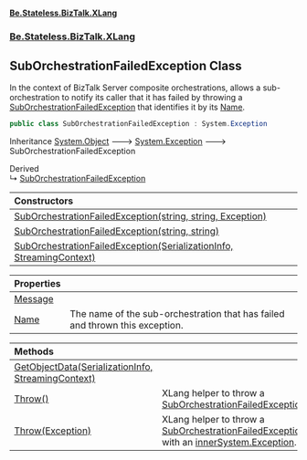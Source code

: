 #### [Be.Stateless.BizTalk.XLang](README.md 'README')
### [Be.Stateless.BizTalk.XLang](Be.Stateless.BizTalk.XLang.md 'Be.Stateless.BizTalk.XLang')

## SubOrchestrationFailedException Class

In the context of BizTalk Server composite orchestrations, allows a sub-orchestration to notify its caller that it has
failed by throwing a [SubOrchestrationFailedException](SubOrchestrationFailedException.md 'Be.Stateless.BizTalk.XLang.SubOrchestrationFailedException') that identifies it by its [Name](SubOrchestrationFailedException.Name.md 'Be.Stateless.BizTalk.XLang.SubOrchestrationFailedException.Name').

```csharp
public class SubOrchestrationFailedException : System.Exception
```

Inheritance [System.Object](https://docs.microsoft.com/en-us/dotnet/api/System.Object 'System.Object') &#129106; [System.Exception](https://docs.microsoft.com/en-us/dotnet/api/System.Exception 'System.Exception') &#129106; SubOrchestrationFailedException

Derived  
&#8627; [SubOrchestrationFailedException](SubOrchestrationFailedException.md 'BizTalk.Factory.XLang.SubOrchestrationFailedException')

| Constructors | |
| :--- | :--- |
| [SubOrchestrationFailedException(string, string, Exception)](SubOrchestrationFailedException.SubOrchestrationFailedException(string,string,Exception).md 'Be.Stateless.BizTalk.XLang.SubOrchestrationFailedException.SubOrchestrationFailedException(string, string, System.Exception)') | |
| [SubOrchestrationFailedException(string, string)](SubOrchestrationFailedException.SubOrchestrationFailedException(string,string).md 'Be.Stateless.BizTalk.XLang.SubOrchestrationFailedException.SubOrchestrationFailedException(string, string)') | |
| [SubOrchestrationFailedException(SerializationInfo, StreamingContext)](SubOrchestrationFailedException.SubOrchestrationFailedException(SerializationInfo,StreamingContext).md 'Be.Stateless.BizTalk.XLang.SubOrchestrationFailedException.SubOrchestrationFailedException(System.Runtime.Serialization.SerializationInfo, System.Runtime.Serialization.StreamingContext)') | |

| Properties | |
| :--- | :--- |
| [Message](SubOrchestrationFailedException.Message.md 'Be.Stateless.BizTalk.XLang.SubOrchestrationFailedException.Message') | |
| [Name](SubOrchestrationFailedException.Name.md 'Be.Stateless.BizTalk.XLang.SubOrchestrationFailedException.Name') | The name of the sub-orchestration that has failed and thrown this exception. |

| Methods | |
| :--- | :--- |
| [GetObjectData(SerializationInfo, StreamingContext)](SubOrchestrationFailedException.GetObjectData(SerializationInfo,StreamingContext).md 'Be.Stateless.BizTalk.XLang.SubOrchestrationFailedException.GetObjectData(System.Runtime.Serialization.SerializationInfo, System.Runtime.Serialization.StreamingContext)') | |
| [Throw()](SubOrchestrationFailedException.Throw().md 'Be.Stateless.BizTalk.XLang.SubOrchestrationFailedException.Throw()') | XLang helper to throw a [SubOrchestrationFailedException](SubOrchestrationFailedException.md 'Be.Stateless.BizTalk.XLang.SubOrchestrationFailedException'). |
| [Throw(Exception)](SubOrchestrationFailedException.Throw(Exception).md 'Be.Stateless.BizTalk.XLang.SubOrchestrationFailedException.Throw(System.Exception)') | XLang helper to throw a [SubOrchestrationFailedException](SubOrchestrationFailedException.md 'Be.Stateless.BizTalk.XLang.SubOrchestrationFailedException') with an [inner](SubOrchestrationFailedException.Throw(Exception).md#Be.Stateless.BizTalk.XLang.SubOrchestrationFailedException.Throw(System.Exception).inner 'Be.Stateless.BizTalk.XLang.SubOrchestrationFailedException.Throw(System.Exception).inner')[System.Exception](https://docs.microsoft.com/en-us/dotnet/api/System.Exception 'System.Exception'). |
